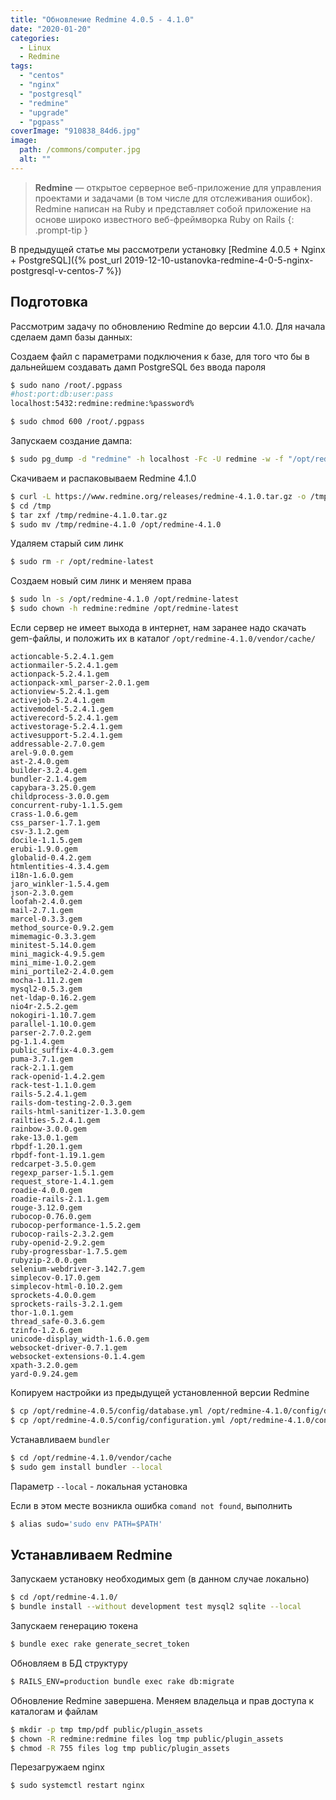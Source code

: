 ```yaml
---
title: "Обновление Redmine 4.0.5 - 4.1.0"
date: "2020-01-20"
categories: 
  - Linux
  - Redmine
tags: 
  - "centos"
  - "nginx"
  - "postgresql"
  - "redmine"
  - "upgrade"
  - "pgpass"
coverImage: "910838_84d6.jpg"
image:
  path: /commons/computer.jpg
  alt: ""
---
```


> **Redmine** — открытое серверное веб-приложение для управления проектами и задачами (в том числе для отслеживания ошибок). Redmine написан на Ruby и представляет собой приложение на основе широко известного веб-фреймворка Ruby on Rails
{: .prompt-tip }

В предыдущей статье мы рассмотрели установку [Redmine 4.0.5 + Nginx + PostgreSQL]({% post_url 2019-12-10-ustanovka-redmine-4-0-5-nginx-postgresql-v-centos-7 %})  

## Подготовка

Рассмотрим задачу по обновлению Redmine до версии 4.1.0. Для начала сделаем дамп базы данных:

Создаем файл с параметрами подключения к базе, для того что бы в дальнейшем создавать дамп PostgreSQL без ввода пароля

```sh
$ sudo nano /root/.pgpass
#host:port:db:user:pass
localhost:5432:redmine:redmine:%password%

$ sudo chmod 600 /root/.pgpass
```

Запускаем создание дампа:

```sh
$ sudo pg_dump -d "redmine" -h localhost -Fc -U redmine -w -f "/opt/redmine/$(date +%Y%m%d_%H%M%S)_redmine.dump"
```

Скачиваем и распаковываем Redmine 4.1.0

```sh
$ curl -L https://www.redmine.org/releases/redmine-4.1.0.tar.gz -o /tmp/redmine-4.1.0.tar.gz
$ cd /tmp
$ tar zxf /tmp/redmine-4.1.0.tar.gz
$ sudo mv /tmp/redmine-4.1.0 /opt/redmine-4.1.0
```

Удаляем старый сим линк

```sh
$ sudo rm -r /opt/redmine-latest
```

Создаем новый сим линк и меняем права

```sh
$ sudo ln -s /opt/redmine-4.1.0 /opt/redmine-latest
$ sudo chown -h redmine:redmine /opt/redmine-latest
```

Если сервер не имеет выхода в интернет, нам заранее надо скачать gem-файлы, и положить их в каталог `/opt/redmine-4.1.0/vendor/cache/`

```
actioncable-5.2.4.1.gem
actionmailer-5.2.4.1.gem
actionpack-5.2.4.1.gem
actionpack-xml_parser-2.0.1.gem
actionview-5.2.4.1.gem
activejob-5.2.4.1.gem
activemodel-5.2.4.1.gem
activerecord-5.2.4.1.gem
activestorage-5.2.4.1.gem
activesupport-5.2.4.1.gem
addressable-2.7.0.gem
arel-9.0.0.gem
ast-2.4.0.gem
builder-3.2.4.gem
bundler-2.1.4.gem
capybara-3.25.0.gem
childprocess-3.0.0.gem
concurrent-ruby-1.1.5.gem
crass-1.0.6.gem
css_parser-1.7.1.gem
csv-3.1.2.gem
docile-1.1.5.gem
erubi-1.9.0.gem
globalid-0.4.2.gem
htmlentities-4.3.4.gem
i18n-1.6.0.gem
jaro_winkler-1.5.4.gem
json-2.3.0.gem
loofah-2.4.0.gem
mail-2.7.1.gem
marcel-0.3.3.gem
method_source-0.9.2.gem
mimemagic-0.3.3.gem
minitest-5.14.0.gem
mini_magick-4.9.5.gem
mini_mime-1.0.2.gem
mini_portile2-2.4.0.gem
mocha-1.11.2.gem
mysql2-0.5.3.gem
net-ldap-0.16.2.gem
nio4r-2.5.2.gem
nokogiri-1.10.7.gem
parallel-1.10.0.gem
parser-2.7.0.2.gem
pg-1.1.4.gem
public_suffix-4.0.3.gem
puma-3.7.1.gem
rack-2.1.1.gem
rack-openid-1.4.2.gem
rack-test-1.1.0.gem
rails-5.2.4.1.gem
rails-dom-testing-2.0.3.gem
rails-html-sanitizer-1.3.0.gem
railties-5.2.4.1.gem
rainbow-3.0.0.gem
rake-13.0.1.gem
rbpdf-1.20.1.gem
rbpdf-font-1.19.1.gem
redcarpet-3.5.0.gem
regexp_parser-1.5.1.gem
request_store-1.4.1.gem
roadie-4.0.0.gem
roadie-rails-2.1.1.gem
rouge-3.12.0.gem
rubocop-0.76.0.gem
rubocop-performance-1.5.2.gem
rubocop-rails-2.3.2.gem
ruby-openid-2.9.2.gem
ruby-progressbar-1.7.5.gem
rubyzip-2.0.0.gem
selenium-webdriver-3.142.7.gem
simplecov-0.17.0.gem
simplecov-html-0.10.2.gem
sprockets-4.0.0.gem
sprockets-rails-3.2.1.gem
thor-1.0.1.gem
thread_safe-0.3.6.gem
tzinfo-1.2.6.gem
unicode-display_width-1.6.0.gem
websocket-driver-0.7.1.gem
websocket-extensions-0.1.4.gem
xpath-3.2.0.gem
yard-0.9.24.gem
```

Копируем настройки из предыдущей установленной версии Redmine

```sh
$ cp /opt/redmine-4.0.5/config/database.yml /opt/redmine-4.1.0/config/database.yml
$ cp /opt/redmine-4.0.5/config/configuration.yml /opt/redmine-4.1.0/config/configuration.yml
```

Устанавливаем `bundler`

```sh
$ cd /opt/redmine-4.1.0/vendor/cache
$ sudo gem install bundler --local
```

Параметр `--local` - локальная установка

Если в этом месте возникла ошибка `comand not found`, выполнить

```sh
$ alias sudo='sudo env PATH=$PATH'
```

## Устанавливаем Redmine

Запускаем установку необходимых gem (в данном случае локально)

```sh
$ cd /opt/redmine-4.1.0/
$ bundle install --without development test mysql2 sqlite --local
```

Запускаем генерацию токена

```sh
$ bundle exec rake generate_secret_token
```

Обновляем в БД структуру

```sh
$ RAILS_ENV=production bundle exec rake db:migrate
```

Обновление Redmine завершена. Меняем владельца и прав доступа к каталогам и файлам

```sh
$ mkdir -p tmp tmp/pdf public/plugin_assets
$ chown -R redmine:redmine files log tmp public/plugin_assets
$ chmod -R 755 files log tmp public/plugin_assets
```

Перезагружаем nginx

```sh
$ sudo systemctl restart nginx
```
